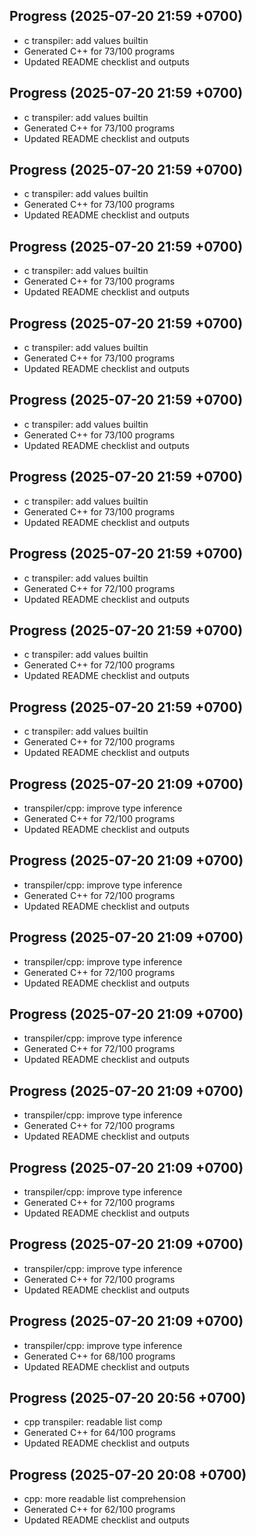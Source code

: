 ## Progress (2025-07-20 21:59 +0700)
- c transpiler: add values builtin
- Generated C++ for 73/100 programs
- Updated README checklist and outputs

## Progress (2025-07-20 21:59 +0700)
- c transpiler: add values builtin
- Generated C++ for 73/100 programs
- Updated README checklist and outputs

## Progress (2025-07-20 21:59 +0700)
- c transpiler: add values builtin
- Generated C++ for 73/100 programs
- Updated README checklist and outputs

## Progress (2025-07-20 21:59 +0700)
- c transpiler: add values builtin
- Generated C++ for 73/100 programs
- Updated README checklist and outputs

## Progress (2025-07-20 21:59 +0700)
- c transpiler: add values builtin
- Generated C++ for 73/100 programs
- Updated README checklist and outputs

## Progress (2025-07-20 21:59 +0700)
- c transpiler: add values builtin
- Generated C++ for 73/100 programs
- Updated README checklist and outputs

## Progress (2025-07-20 21:59 +0700)
- c transpiler: add values builtin
- Generated C++ for 73/100 programs
- Updated README checklist and outputs

## Progress (2025-07-20 21:59 +0700)
- c transpiler: add values builtin
- Generated C++ for 72/100 programs
- Updated README checklist and outputs

## Progress (2025-07-20 21:59 +0700)
- c transpiler: add values builtin
- Generated C++ for 72/100 programs
- Updated README checklist and outputs

## Progress (2025-07-20 21:59 +0700)
- c transpiler: add values builtin
- Generated C++ for 72/100 programs
- Updated README checklist and outputs

## Progress (2025-07-20 21:09 +0700)
- transpiler/cpp: improve type inference
- Generated C++ for 72/100 programs
- Updated README checklist and outputs

## Progress (2025-07-20 21:09 +0700)
- transpiler/cpp: improve type inference
- Generated C++ for 72/100 programs
- Updated README checklist and outputs

## Progress (2025-07-20 21:09 +0700)
- transpiler/cpp: improve type inference
- Generated C++ for 72/100 programs
- Updated README checklist and outputs

## Progress (2025-07-20 21:09 +0700)
- transpiler/cpp: improve type inference
- Generated C++ for 72/100 programs
- Updated README checklist and outputs

## Progress (2025-07-20 21:09 +0700)
- transpiler/cpp: improve type inference
- Generated C++ for 72/100 programs
- Updated README checklist and outputs

## Progress (2025-07-20 21:09 +0700)
- transpiler/cpp: improve type inference
- Generated C++ for 72/100 programs
- Updated README checklist and outputs

## Progress (2025-07-20 21:09 +0700)
- transpiler/cpp: improve type inference
- Generated C++ for 72/100 programs
- Updated README checklist and outputs

## Progress (2025-07-20 21:09 +0700)
- transpiler/cpp: improve type inference
- Generated C++ for 68/100 programs
- Updated README checklist and outputs

## Progress (2025-07-20 20:56 +0700)
- cpp transpiler: readable list comp
- Generated C++ for 64/100 programs
- Updated README checklist and outputs

## Progress (2025-07-20 20:08 +0700)
- cpp: more readable list comprehension
- Generated C++ for 62/100 programs
- Updated README checklist and outputs
